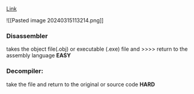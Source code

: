 
[Link](https://maharatech.gov.eg/mod/hvp/view.php?id=10867&forceview=1)

![[Pasted image 20240315113214.png]]

### **Disassembler** 
takes the object file(.obj) or executable (.exe) file and >>>> return to the assembly language 
		**EASY** 

### **Decompiler:** 
take the file and return to the original or source code 
		**HARD** 


